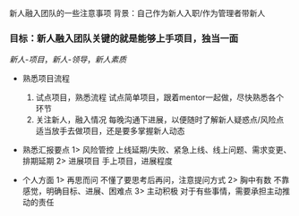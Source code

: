 
新人融入团队的一些注意事项
背景：自己作为新人入职/作为管理者带新人

### 目标：新人融入团队关键的就是能够上手项目，独当一面
*新人-项目*，*新人-领导*，*新人素质*

 - 熟悉项目流程
      1. 试点项目，熟悉流程
           试点简单项目，跟着mentor一起做，尽快熟悉各个环节
      2. 关注新人，融入情况
           每晚沟通下进展，以便随时了解新人疑惑点/风险点
     适当放手去做项目，还是要多掌握新人动态

- 熟悉汇报要点
   1> 风险管控
      上线延期/失败、紧急上线、线上问题、需求变更、排期延期
   2> 进展项目
      手上项目，进展程度

- 个人方面
   1> 再思而问
      不懂了要思考后再问，注意提问方式
   2> 胸中有数
      不靠感觉，明确目标、进展、困难点
   3> 主动积极
      对于有些事情，需要承担主动推动的责任
<!--stackedit_data:
eyJoaXN0b3J5IjpbMTU1OTc1Njk2MCwxNzU3NDY2NjcyXX0=
-->